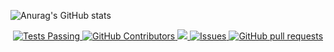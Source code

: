 ![Anurag's GitHub stats](https://github-readme-stats.vercel.app/api?username=thygasantos&show_icons=true&theme=aura&count_private=true&hide_rank=false&include_all_commits=true)

<p align="center">
    <a href="https://github.com/anuraghazra/github-readme-stats/actions">
      <img alt="Tests Passing" src="https://github.com/anuraghazra/github-readme-stats/workflows/Test/badge.svg" />
    </a>
    <a href="https://github.com/thygasantos/thygasantos/graphs/contributors">
      <img alt="GitHub Contributors" src="https://img.shields.io/github/contributors/thygasantos" />
    </a>
    <a href="https://codecov.io/gh/anuraghazra/github-readme-stats">
      <img src="https://codecov.io/gh/anuraghazra/github-readme-stats/branch/master/graph/badge.svg" />
    </a>
    <a href="https://github.com/thygasantos/thygasantos/issues">
      <img alt="Issues" src="https://img.shields.io/github/issues/thygasantos/thygasantos?color=0088ff" />
    </a>
    <a href="https://github.com/thygasantos/thygasantos/pulls">
      <img alt="GitHub pull requests" src="https://img.shields.io/github/issues-pr/thygasantos/thygasantos?color=0088ff" />
    </a>
    <br />
    <br />

<!--
**thygasantos/thygasantos** is a ✨ _special_ ✨ repository because its `README.md` (this file) appears on your GitHub profile.

Here are some ideas to get you started:

- 🔭 I’m currently working on ...
- 🌱 I’m currently learning ...
- 👯 I’m looking to collaborate on ...
- 🤔 I’m looking for help with ...
- 💬 Ask me about ...
- 📫 How to reach me: ...
- 😄 Pronouns: ...
- ⚡ Fun fact: ...
-->
